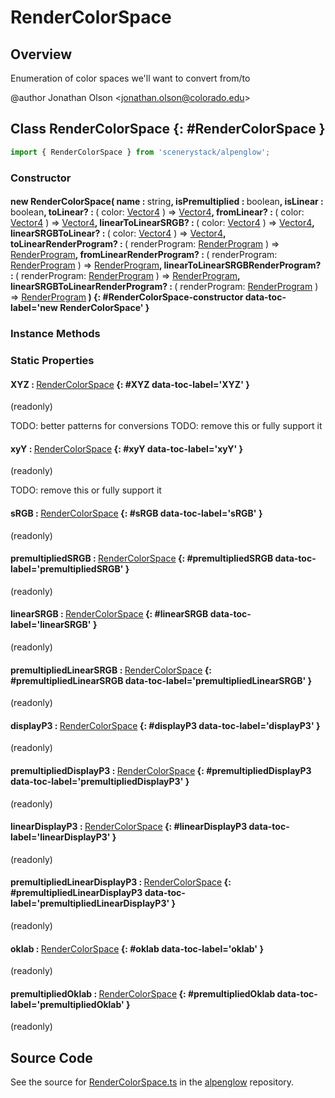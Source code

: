 # RenderColorSpace

## Overview

Enumeration of color spaces we'll want to convert from/to

@author Jonathan Olson &lt;jonathan.olson@colorado.edu&gt;

## Class RenderColorSpace {: #RenderColorSpace }


```js
import { RenderColorSpace } from 'scenerystack/alpenglow';
```
### Constructor

#### new RenderColorSpace( name : <span style="font-weight: 400;"><span style="color: hsla(calc(var(--md-hue) + 180deg),80%,40%,1);">string</span></span>, isPremultiplied : <span style="font-weight: 400;"><span style="color: hsla(calc(var(--md-hue) + 180deg),80%,40%,1);">boolean</span></span>, isLinear : <span style="font-weight: 400;"><span style="color: hsla(calc(var(--md-hue) + 180deg),80%,40%,1);">boolean</span></span>, toLinear? : <span style="font-weight: 400;">( color: [Vector4](../dot/Vector4.md) ) =&gt; [Vector4](../dot/Vector4.md)</span>, fromLinear? : <span style="font-weight: 400;">( color: [Vector4](../dot/Vector4.md) ) =&gt; [Vector4](../dot/Vector4.md)</span>, linearToLinearSRGB? : <span style="font-weight: 400;">( color: [Vector4](../dot/Vector4.md) ) =&gt; [Vector4](../dot/Vector4.md)</span>, linearSRGBToLinear? : <span style="font-weight: 400;">( color: [Vector4](../dot/Vector4.md) ) =&gt; [Vector4](../dot/Vector4.md)</span>, toLinearRenderProgram? : <span style="font-weight: 400;">( renderProgram: [RenderProgram](../alpenglow/RenderProgram.md) ) =&gt; [RenderProgram](../alpenglow/RenderProgram.md)</span>, fromLinearRenderProgram? : <span style="font-weight: 400;">( renderProgram: [RenderProgram](../alpenglow/RenderProgram.md) ) =&gt; [RenderProgram](../alpenglow/RenderProgram.md)</span>, linearToLinearSRGBRenderProgram? : <span style="font-weight: 400;">( renderProgram: [RenderProgram](../alpenglow/RenderProgram.md) ) =&gt; [RenderProgram](../alpenglow/RenderProgram.md)</span>, linearSRGBToLinearRenderProgram? : <span style="font-weight: 400;">( renderProgram: [RenderProgram](../alpenglow/RenderProgram.md) ) =&gt; [RenderProgram](../alpenglow/RenderProgram.md)</span> ) {: #RenderColorSpace-constructor data-toc-label='new RenderColorSpace' }

### Instance Methods



### Static Properties

#### XYZ : <span style="font-weight: 400;">[RenderColorSpace](../alpenglow/RenderColorSpace.md)</span> {: #XYZ data-toc-label='XYZ' }

(readonly)

TODO: better patterns for conversions
TODO: remove this or fully support it

#### xyY : <span style="font-weight: 400;">[RenderColorSpace](../alpenglow/RenderColorSpace.md)</span> {: #xyY data-toc-label='xyY' }

(readonly)

TODO: remove this or fully support it

#### sRGB : <span style="font-weight: 400;">[RenderColorSpace](../alpenglow/RenderColorSpace.md)</span> {: #sRGB data-toc-label='sRGB' }

(readonly)

#### premultipliedSRGB : <span style="font-weight: 400;">[RenderColorSpace](../alpenglow/RenderColorSpace.md)</span> {: #premultipliedSRGB data-toc-label='premultipliedSRGB' }

(readonly)

#### linearSRGB : <span style="font-weight: 400;">[RenderColorSpace](../alpenglow/RenderColorSpace.md)</span> {: #linearSRGB data-toc-label='linearSRGB' }

(readonly)

#### premultipliedLinearSRGB : <span style="font-weight: 400;">[RenderColorSpace](../alpenglow/RenderColorSpace.md)</span> {: #premultipliedLinearSRGB data-toc-label='premultipliedLinearSRGB' }

(readonly)

#### displayP3 : <span style="font-weight: 400;">[RenderColorSpace](../alpenglow/RenderColorSpace.md)</span> {: #displayP3 data-toc-label='displayP3' }

(readonly)

#### premultipliedDisplayP3 : <span style="font-weight: 400;">[RenderColorSpace](../alpenglow/RenderColorSpace.md)</span> {: #premultipliedDisplayP3 data-toc-label='premultipliedDisplayP3' }

(readonly)

#### linearDisplayP3 : <span style="font-weight: 400;">[RenderColorSpace](../alpenglow/RenderColorSpace.md)</span> {: #linearDisplayP3 data-toc-label='linearDisplayP3' }

(readonly)

#### premultipliedLinearDisplayP3 : <span style="font-weight: 400;">[RenderColorSpace](../alpenglow/RenderColorSpace.md)</span> {: #premultipliedLinearDisplayP3 data-toc-label='premultipliedLinearDisplayP3' }

(readonly)

#### oklab : <span style="font-weight: 400;">[RenderColorSpace](../alpenglow/RenderColorSpace.md)</span> {: #oklab data-toc-label='oklab' }

(readonly)

#### premultipliedOklab : <span style="font-weight: 400;">[RenderColorSpace](../alpenglow/RenderColorSpace.md)</span> {: #premultipliedOklab data-toc-label='premultipliedOklab' }

(readonly)



## Source Code

See the source for [RenderColorSpace.ts](https://github.com/phetsims/alpenglow/blob/main/js/render-program/RenderColorSpace.ts) in the [alpenglow](https://github.com/phetsims/alpenglow) repository.
